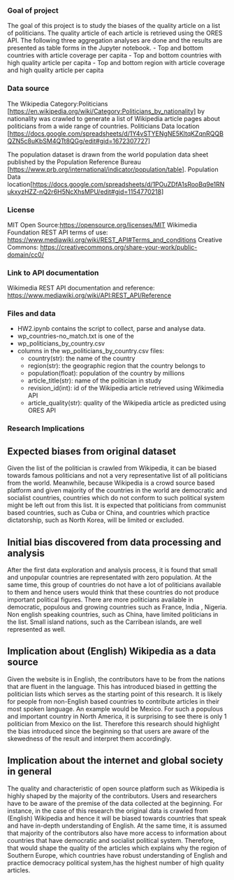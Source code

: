 ### Goal of project
The goal of this project is to study the biases of the quality article on a list of politicians. The quality article of each article is retrieved 
using the ORES API. The following three aggregation analyses are done and the results are presented as table forms in the Jupyter notebook.
    - Top and bottom countries with article coverage per capita
    - Top and bottom countries with high quality article per capita
    - Top and bottom region with article coverage and high quality article per capita

### Data source
The Wikipedia Category:Politicians [https://en.wikipedia.org/wiki/Category:Politicians_by_nationality] by nationality was crawled to generate a list of Wikipedia article pages about politicians from a wide range of countries.
Politicians Data location [https://docs.google.com/spreadsheets/d/1Y4vSTYENgNE5KltqKZqnRQQBQZN5c8uKbSM4QTt8QGg/edit#gid=1672307727]

The population dataset is drawn from the world population data sheet published by the Population Reference Bureau [https://www.prb.org/international/indicator/population/table].
Population Data location[https://docs.google.com/spreadsheets/d/1POuZDfA1sRooBq9e1RNukxyzHZZ-nQ2r6H5NcXhsMPU/edit#gid=1154770218]

### License
MIT Open Source:https://opensource.org/licenses/MIT
Wikimedia Foundation REST API terms of use: https://www.mediawiki.org/wiki/REST_API#Terms_and_conditions
Creative Commons: https://creativecommons.org/share-your-work/public-domain/cc0/

### Link to API documentation
Wikimedia REST API documentation and reference: https://www.mediawiki.org/wiki/API:REST_API/Reference

### Files and data
- HW2.ipynb contains the script to collect, parse and analyse data.
- wp_countries-no_match.txt is one of the 
- wp_politicians_by_country.csv
- columns in the wp_politicians_by_country.csv files: 
    - country(str): the name of the country
    - region(str): the geographic region that the country belongs to
    - population(float): population of the country by millions
    - article_title(str): name of the politician in study
    - revision_id(int): id of the Wikipedia article retrieved using Wikimedia API
    - article_quality(str): quality of the Wikipedia article as predicted using ORES API
    

### Research Implications
## Expected biases from original dataset
Given the list of the politician is crawled from Wikipedia, it can be biased towards famous politicians and not a very representative list of 
all politicians from the world. Meanwhile, because Wikipedia is a crowd source based platform and given majority of the countries in the world are democratic 
and socialist countries, countries which do not conform to such political system might be left out from this list. It is expected that politicians from
communist based countries, such as Cuba or China, and countries which practice dictatorship, such as North Korea, will be limited or excluded.

## Initial bias discovered from data processing and analysis
After the first data exploration and analysis process, it is found that small and unpopular countries are representated with zero population.
At the same time, this group of countries do not have a lot of politicians available to them and hence users would think that these countries
do not produce important political figures. There are more politicians available in democratic, populous and growing countries such as France, India , Nigeria. Non english speaking countries, such as China, have limited politicians in the list. Small island nations, such as the Carribean islands, are well represented as well.

## Implication about (English) Wikipedia as a data source
Given the website is in English, the contributors have to be from the nations that are fluent in the language. This has introduced biased
in gettting the politician lists which serves as the starting point of this research. 
It is likely for people from non-English based countries to contribute articles in their most spoken language. 
An example would be Mexico. For such a populous and important country in North America, it is surprising to see there is only 1 politician from Mexico
on the list. Therefore this research should highlight the bias introduced since the beginning so that users are aware of the skewedness 
of the result and interpret them accordingly.

## Implication about the internet and global society in general
The quality and characteristic of open source platform such as Wikipedia is highly shaped by the majority of the contributors. 
Users and researchers have to be aware of the premise of the data collected at the beginning. For instance, in the case of this research
the original data is crawled from (English) Wikipedia and hence it will be biased towards countries that speak and have in-depth understanding
of English. At the same time, it is assumed that majority of the contributors also have more access to information about countries
that have democratic and socialist political system. Therefore, that would shape the quality of the articles which explains why the region of
Southern Europe, which countries have robust understanding of English and practice democracy political system,has the highest number of 
high quality articles.
